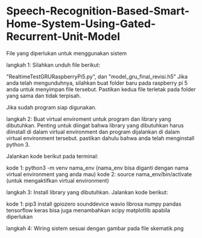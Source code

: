 # Speech-Recognition-Based-Smart-Home-System-Using-Gated-Recurrent-Unit-Model

File yang diperlukan untuk menggunakan sistem

langkah 1:
Silahkan unduh file berikut:

"RealtimeTestGRURaspberryPi5.py", dan "model_gru_final_revisi.h5"
Jika anda telah mengunduhnya, silahkan buat folder baru pada raspberry pi 5 anda untuk menyimpan file tersebut. Pastikan kedua file terletak pada folder yang sama dan tidak terpisah.

Jika sudah program siap digunakan.


langkah 2:
Buat virtual enviroment untuk program dan library yang dibutuhkan. Penting untuk diingat bahwa library yang dibutuhkan harus diinstall di dalam virtual environment dan program dijalankan di dalam virtual environment tersebut. pastikan dahulu bahwa anda telah menginstall python 3.

Jalankan kode berikut pada terminal:

kode 1: python3 -m venv nama_env (nama_env bisa diganti dengan nama virtual environment yang anda mau)
kode 2: source nama_env/bin/activate (untuk mengaktifkan virtual environment)


langkah 3:
Install library yang dibutuhkan.
Jalankan kode berikut:

kode 1: pip3 install gpiozero sounddevice wavio librosa numpy pandas tensorflow keras
bisa juga menambahkan scipy matplotlib apabila diperlukan


langkah 4:
Wiring sistem sesuai dengan gambar pada file skematik.png
